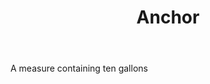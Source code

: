---
title: Anchor
letter: A
permalink: "/definitions/anchor.html"
body: A measure containing ten gallons
published_at: '2018-07-07'
layout: post
---